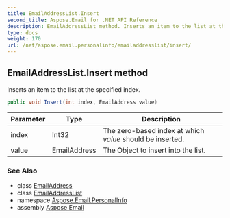 ```yaml
---
title: EmailAddressList.Insert
second_title: Aspose.Email for .NET API Reference
description: EmailAddressList method. Inserts an item to the list at the specified index
type: docs
weight: 170
url: /net/aspose.email.personalinfo/emailaddresslist/insert/
---
```

## EmailAddressList.Insert method

Inserts an item to the list at the specified index.

```csharp
public void Insert(int index, EmailAddress value)
```

| Parameter | Type | Description |
| --- | --- | --- |
| index | Int32 | The zero-based index at which *value* should be inserted. |
| value | EmailAddress | The Object to insert into the list. |

### See Also

* class [EmailAddress](../../emailaddress/)
* class [EmailAddressList](../)
* namespace [Aspose.Email.PersonalInfo](../../emailaddresslist/)
* assembly [Aspose.Email](../../../)


